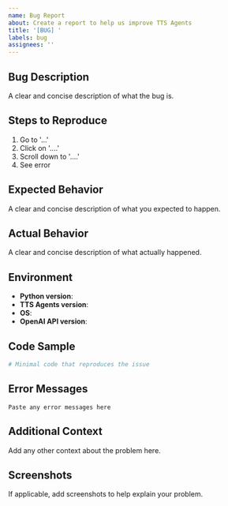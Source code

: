 ```yaml
---
name: Bug Report
about: Create a report to help us improve TTS Agents
title: '[BUG] '
labels: bug
assignees: ''
---
```


## Bug Description
A clear and concise description of what the bug is.

## Steps to Reproduce
1. Go to '...'
2. Click on '....'
3. Scroll down to '....'
4. See error

## Expected Behavior
A clear and concise description of what you expected to happen.

## Actual Behavior
A clear and concise description of what actually happened.

## Environment
- **Python version**: 
- **TTS Agents version**: 
- **OS**: 
- **OpenAI API version**: 

## Code Sample
```python
# Minimal code that reproduces the issue
```

## Error Messages
```
Paste any error messages here
```

## Additional Context
Add any other context about the problem here.

## Screenshots
If applicable, add screenshots to help explain your problem.
